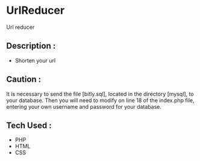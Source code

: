 # UrlReducer
Url reducer 
## Description :
* Shorten your url

## Caution :
It is necessary to send the file [bitly.sql], located in the directory [mysql], to your database.
Then you will need to modify on line 18 of the index.php file, entering your own username and password for your database.

## Tech Used : 
* PHP
* HTML
* CSS
